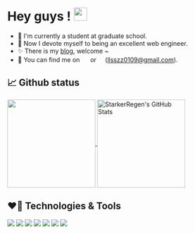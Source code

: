 # Hey guys !  <img src="https://raw.githubusercontent.com/MartinHeinz/MartinHeinz/master/wave.gif" width="30px">
- 👾 I'm currently a student at graduate school. 
- 🎯 Now I devote myself to being an excellent web engineer.
- ✨ There is my [blog](https://blog.csdn.net/weixin_40109345?spm=1011.2124.3001.5343), welcome ~ 
- 💬 You can find me on <a href="https://www.linkedin.cn/injobs/in/shizhen-li-3bb09a145">
                  <img src="https://user-images.githubusercontent.com/53669835/147487239-d0ba308a-0fff-478d-952f-ac20ad100121.png" width="16px" ></a> or 
                <img src="https://user-images.githubusercontent.com/53669835/147487852-cc0502b8-0b16-4fc3-9f9d-ca131035130c.png" width="16px">(llsszz0109@gmail.com).
                
## 📈 Github status 
<a href="https://github.com/StarkerRegen/StarkerRegen">
  <img align="center" src="https://github-readme-stats.vercel.app/api/top-langs/?username=StarkerRegen&hide=html,css&title_color=EEEEEE&text_color=EEEEEE&icon_color=00ADB5&bg_color=303841&langs_count=3" height="200rem"/>
</a>
<a href="https://github.com/StarkerRegen/StarkerRegen">
  <img align="center" src="https://github-readme-stats.vercel.app/api?username=StarkerRegen&title_color=EEEEEE&text_color=00ADB5&icon_color=00ADB5&bg_color=303841"
       alt="StarkerRegen's GitHub Stats"  height="200rem"/>
</a>

## ❤️‍🔥 Technologies & Tools
![](https://img.shields.io/badge/OS-Linux-informational?style=flat&logo=linux&logoColor=white&color=71C9CE)
![](https://img.shields.io/badge/Shell-Bash-informational?style=flat&logo=gnu-bash&logoColor=white&color=71C9CE)
![](https://img.shields.io/badge/Code-JavaScript-informational?style=flat&logo=javascript&logoColor=white&color=71C9CE)
![](https://img.shields.io/badge/Code-Java-informational?style=flat&logo=java&logoColor=white&color=71C9CE)
![](https://img.shields.io/badge/Code-Python-informational?style=flat&logo=python&logoColor=white&color=71C9CE)
![](https://img.shields.io/badge/Code-CMake-informational?style=flat&logo=cmake&logoColor=white&color=71C9CE)
![](https://img.shields.io/badge/Code-React-informational?style=flat&logo=react&logoColor=white&color=71C9CE)
